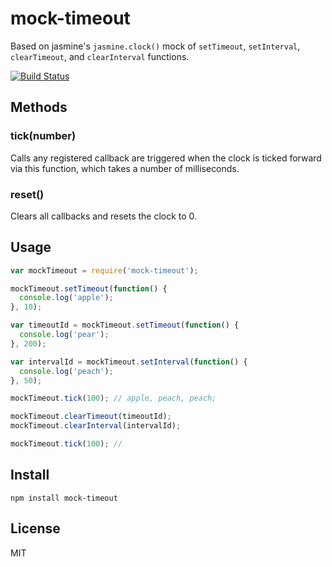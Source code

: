 # mock-timeout

Based on jasmine's `jasmine.clock()` mock of `setTimeout`, `setInterval`,
`clearTimeout`, and `clearInterval` functions.

[![Build Status](https://travis-ci.org/EggDice/mock-timeout.svg)](https://travis-ci.org/EggDice/mock-timeout)

## Methods

### tick(number)
Calls any registered callback are triggered when the clock is ticked forward 
via this function, which takes a number of milliseconds.

### reset()
Clears all callbacks and resets the clock to 0.

## Usage

```js
var mockTimeout = require('mock-timeout');

mockTimeout.setTimeout(function() {
  console.log('apple');    
}, 10);

var timeoutId = mockTimeout.setTimeout(function() {
  console.log('pear');    
}, 200);

var intervalId = mockTimeout.setInterval(function() {
  console.log('peach');  
}, 50);

mockTimeout.tick(100); // apple, peach, peach;

mockTimeout.clearTimeout(timeoutId);
mockTimeout.clearInterval(intervalId);

mockTimeout.tick(100); //
```

## Install
`npm install mock-timeout`

## License
MIT

